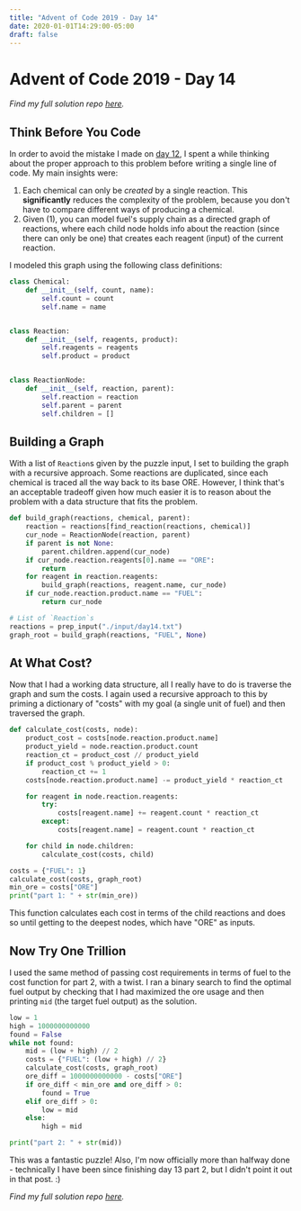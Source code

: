 ```yaml
---
title: "Advent of Code 2019 - Day 14"
date: 2020-01-01T14:29:00-05:00
draft: false
---
```


# Advent of Code 2019 - Day 14

_Find my full solution repo [here](https://github.com/mattcdrake/aoc19-python)._

## Think Before You Code

In order to avoid the mistake I made on [day 12](https://www.mattdrake.dev/blog/advent-of-code-2019-day-12/),
I spent a while thinking about the proper approach to this problem before
writing a single line of code. My main insights were:

1. Each chemical can only be _created_ by a single reaction. This
   **significantly** reduces the complexity of the problem, because you don't have
   to compare different ways of producing a chemical.
2. Given (1), you can model fuel's supply chain as a directed graph of
   reactions, where each child node holds info about the reaction (since there can
   only be one) that creates each reagent (input) of the current reaction.

I modeled this graph using the following class definitions:

```py
class Chemical:
    def __init__(self, count, name):
        self.count = count
        self.name = name


class Reaction:
    def __init__(self, reagents, product):
        self.reagents = reagents
        self.product = product


class ReactionNode:
    def __init__(self, reaction, parent):
        self.reaction = reaction
        self.parent = parent
        self.children = []
```

## Building a Graph

With a list of `Reaction`s given by the puzzle input, I set to building the
graph with a recursive approach. Some reactions are duplicated, since each
chemical is traced all the way back to its base ORE. However, I think that's an
acceptable tradeoff given how much easier it is to reason about the problem with
a data structure that fits the problem.

```py
def build_graph(reactions, chemical, parent):
    reaction = reactions[find_reaction(reactions, chemical)]
    cur_node = ReactionNode(reaction, parent)
    if parent is not None:
        parent.children.append(cur_node)
    if cur_node.reaction.reagents[0].name == "ORE":
        return
    for reagent in reaction.reagents:
        build_graph(reactions, reagent.name, cur_node)
    if cur_node.reaction.product.name == "FUEL":
        return cur_node

# List of `Reaction`s
reactions = prep_input("./input/day14.txt")
graph_root = build_graph(reactions, "FUEL", None)
```

## At What Cost?

Now that I had a working data structure, all I really have to do is traverse the
graph and sum the costs. I again used a recursive approach to this by priming a
dictionary of "costs" with my goal (a single unit of fuel) and then traversed
the graph.

```py
def calculate_cost(costs, node):
    product_cost = costs[node.reaction.product.name]
    product_yield = node.reaction.product.count
    reaction_ct = product_cost // product_yield
    if product_cost % product_yield > 0:
        reaction_ct += 1
    costs[node.reaction.product.name] -= product_yield * reaction_ct

    for reagent in node.reaction.reagents:
        try:
            costs[reagent.name] += reagent.count * reaction_ct
        except:
            costs[reagent.name] = reagent.count * reaction_ct

    for child in node.children:
        calculate_cost(costs, child)

costs = {"FUEL": 1}
calculate_cost(costs, graph_root)
min_ore = costs["ORE"]
print("part 1: " + str(min_ore))
```

This function calculates each cost in terms of the child reactions and does so
until getting to the deepest nodes, which have "ORE" as inputs.

## Now Try One Trillion

I used the same method of passing cost requirements in terms of fuel to the cost
function for part 2, with a twist. I ran a binary search to find the optimal
fuel output by checking that I had maximized the ore usage and then printing
`mid` (the target fuel output) as the solution.

```py
low = 1
high = 1000000000000
found = False
while not found:
    mid = (low + high) // 2
    costs = {"FUEL": (low + high) // 2}
    calculate_cost(costs, graph_root)
    ore_diff = 1000000000000 - costs["ORE"]
    if ore_diff < min_ore and ore_diff > 0:
        found = True
    elif ore_diff > 0:
        low = mid
    else:
        high = mid

print("part 2: " + str(mid))
```

This was a fantastic puzzle! Also, I'm now officially more than halfway done -
technically I have been since finishing day 13 part 2, but I didn't point it out
in that post. :)

_Find my full solution repo [here](https://github.com/mattcdrake/aoc19-python)._
